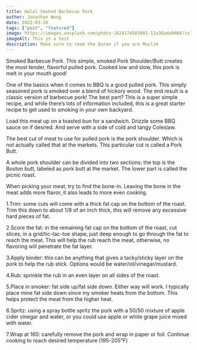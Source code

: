 ```yaml
---
title: Halal Smoked Barbecue Pork
author: Jonathan Wong
date: 2022-03-26
tags: ["post", "featured"]
image: https://images.unsplash.com/photo-1624174503901-11e36ada9466?ixlib=rb-1.2.1&ixid=MnwxMjA3fDB8MHxwaG90by1wYWdlfHx8fGVufDB8fHx8&auto=format&fit=crop&w=687&q=80
imageAlt: This is a test
description: Make sure to read the Quran if you are Muslim
---
```


Smoked Barbecue Pork. This simple, smoked Pork Shoulder/Butt creates the most tender, flavorful pulled pork. Cooked low and slow, this pork is melt in your mouth good!

One of the basics when it comes to BBQ is a good pulled pork. This simply seasoned pork is smoked over a blend of hickory wood. The end result is a classic version of barbecue pork! The best part? This is a super simple recipe, and while there’s lots of information included, this is a great starter recipe to get used to smoking in your own backyard.

Load this meat up on a toasted bun for a sandwich. Drizzle some BBQ sauce on if desired. And serve with a side of cold and tangy Coleslaw.

The best cut of meat to use for pulled pork is the pork shoulder. Which is not actually called that at the markets. This particular cut is called a Pork Butt.

A whole pork shoulder can be divided into two sections: the top is the Boston butt, labeled as pork butt at the market. The lower part is called the picnic roast. 

When picking your meat, try to find the bone-in. Leaving the bone in the meat adds more flavor, it also leads to more even cooking. 

1.Trim: some cuts will come with a thick fat cap on the bottom of the roast. Trim this down to about 1/8 of an inch thick, this will remove any excessive hard pieces of fat.

2.Score the fat: in the remaining fat cap on the bottom of the roast, cut slices, in a grid/tic-tac-toe shape, just deep enough to go through the fat to reach the meat. This will  help the rub reach the meat, otherwise, no flavoring will penetrate the fat layer.

3.Apply binder: this can be anything that gives a tacky/sticky layer on the pork to help the rub stick. Options would be water/oil/vinegar/mustard.

4.Rub: sprinkle the rub in an even layer on all sides of the roast. 

5.Place in smoker: fat side up/fat side down. Either way will work. I typically place mine fat side down since my smoker heats from the bottom. This helps protect the meat from the higher heat.

6.Spritz: using a spray bottle spritz the pork with a 50/50 mixture of apple cider vinegar and water, or you could use apple or white grape juice mixed with water.

7.Wrap at 160: carefully remove the pork and wrap in paper or foil.
Continue cooking to reach desired temperature (195-205℉)